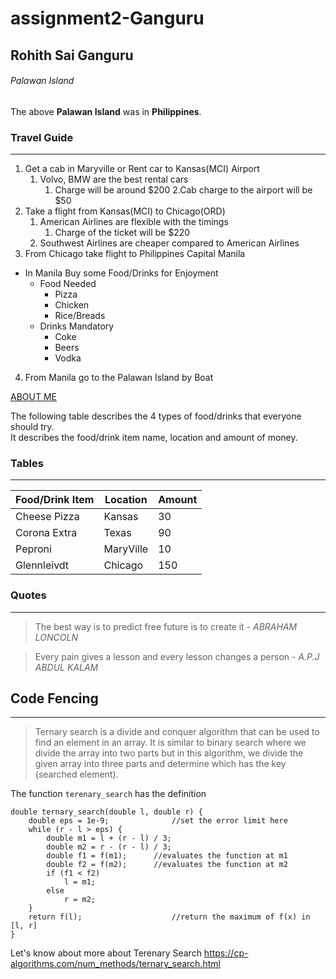 # assignment2-Ganguru

## Rohith Sai Ganguru
###### Palawan Island

The above **Palawan Island** was in **Philippines**.

### Travel Guide

---

1. Get a cab in Maryville or Rent car to Kansas(MCI) Airport
    1. Volvo, BMW are the best rental cars
        1. Charge will be around $200
    2.Cab charge to the airport will be $50
2. Take a flight from Kansas(MCI) to Chicago(ORD)
    1. American Airlines are flexible with the timings
        1. Charge of the ticket will be $220
    2. Southwest Airlines are cheaper compared to American Airlines
3. From Chicago take flight to Philippines Capital Manila
* In Manila Buy some Food/Drinks for Enjoyment
    * Food Needed
        * Pizza
        * Chicken
        * Rice/Breads
    * Drinks Mandatory
        * Coke
        * Beers
        * Vodka
4. From Manila go to the Palawan Island by Boat

[ABOUT ME](AboutMe.md)

The following table describes the 4 types of food/drinks that everyone should try.<br>
It describes the food/drink item name, location and amount of money.

### Tables

---

| Food/Drink Item | Location | Amount |
|   ----------    |  -----   |   ---- | 
|   Cheese Pizza  |  Kansas  |    30  |
|   Corona Extra  |  Texas   |    90  |
|   Peproni       | MaryVille|    10  |
|   Glennleivdt   |  Chicago |   150  |

### Quotes

---

> The best way is to predict free future is to create it - *ABRAHAM LONCOLN*

> Every pain gives a lesson and every lesson changes a person - *A.P.J ABDUL KALAM*

## Code Fencing

---

> Ternary search is a divide and conquer algorithm that can be used to find an element in an array. 
> It is similar to binary search where we divide the array into two parts but in this algorithm, we divide the given array into three parts and determine which has the key (searched element).

The function `terenary_search` has the definition
```
double ternary_search(double l, double r) {
    double eps = 1e-9;              //set the error limit here
    while (r - l > eps) {
        double m1 = l + (r - l) / 3;
        double m2 = r - (r - l) / 3;
        double f1 = f(m1);      //evaluates the function at m1
        double f2 = f(m2);      //evaluates the function at m2
        if (f1 < f2)
            l = m1;
        else
            r = m2;
    }
    return f(l);                    //return the maximum of f(x) in [l, r]
}
```

Let's know about more about Terenary Search <https://cp-algorithms.com/num_methods/ternary_search.html>
